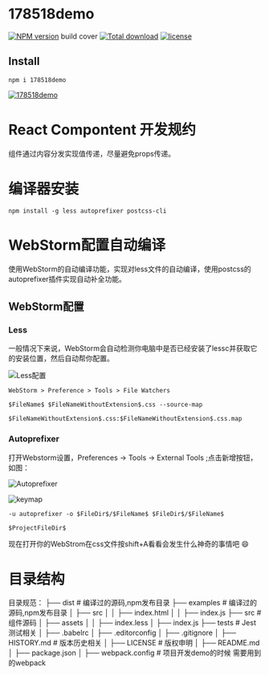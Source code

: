 # 178518demo

[![NPM version](https://img.shields.io/npm/v/178518demo.svg?style=flat)](https://www.npmjs.org/package/178518demo)
build
cover
[![Total download](https://img.shields.io/npm/dt/178518demo.svg?style=flat)](https://www.npmjs.org/package/178518demo)
[![license](https://img.shields.io/npm/l/178518demo.svg?style=flat)](https://www.npmjs.org/package/178518demo)


## Install

```shell
npm i 178518demo
```

[![178518demo](https://nodei.co/npm/178518demo.png)](https://npmjs.org/package/178518demo)


# React Compontent 开发规约

组件通过内容分发实现值传递，尽量避免props传递。

# 编译器安装

```
npm install -g less autoprefixer postcss-cli
```

# WebStorm配置自动编译

使用WebStorm的自动编译功能，实现对less文件的自动编译，使用postcss的autoprefixer插件实现自动补全功能。

## WebStorm配置

### Less

一般情况下来说，WebStorm会自动检测你电脑中是否已经安装了lessc并获取它的安装位置，然后自动帮你配置。

![Less配置](http://photo.yupoo.com/178518/HwQZvmZV/DVerm.png)

```
WebStorm > Preference > Tools > File Watchers

$FileName$ $FileNameWithoutExtension$.css --source-map

$FileNameWithoutExtension$.css:$FileNameWithoutExtension$.css.map
```

### Autoprefixer

打开Webstorm设置，Preferences -> Tools -> External Tools ;点击新增按钮，如图：

![Autoprefixer](http://photo.yupoo.com/178518/HwQZvt23/xTVjo.png)

![keymap](http://photo.yupoo.com/178518/HwQZvwVZ/o0FcY.png)

```
-u autoprefixer -o $FileDir$/$FileName$ $FileDir$/$FileName$

$ProjectFileDir$
```

现在打开你的WebStrom在css文件按shift+A看看会发生什么神奇的事情吧 😄


# 目录结构

目录规范：
├── dist						      # 编译过的源码,npm发布目录
├── examples						  # 编译过的源码,npm发布目录
│ ├── src
│ │ ├── index.html
│ │ ├── index.js
├── src								    # 组件源码
│ ├── assets
│ │ ├── index.less
│ ├── index.js
├── tests							    # Jest测试相关
│ ├── .babelrc
│ ├── .editorconfig
│ ├── .gitignore
│ ├── HISTORY.md				  # 版本历史相关
│ ├── LICENSE						  # 版权申明
│ ├── README.md					
│ ├── package.json
│ ├── webpack.config 		  # 项目开发demo的时候 需要用到的webpack

